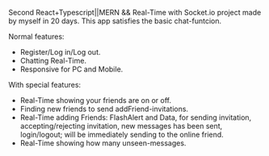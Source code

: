 Second React+Typescript||MERN && Real-Time with Socket.io project made by myself in 20 days. This app satisfies the basic chat-funtcion.<br>

Normal features:
  + Register/Log in/Log out.
  + Chatting Real-Time.
  + Responsive for PC and Mobile.<br>

With special features:
  + Real-Time showing your friends are on or off.
  + Finding new friends to send addFriend-invitations.
  + Real-Time adding Friends: FlashAlert and Data, for sending invitation, accepting/rejecting invitation, new messages has been sent, login/logout; will be immediately sending to the online friend.
  + Real-Time showing how many unseen-messages.
